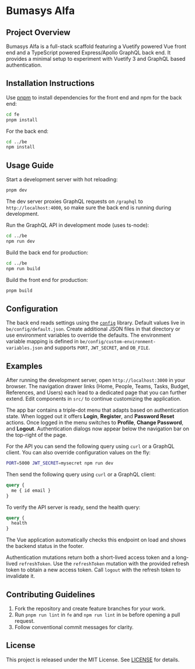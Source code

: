 # Bumasys Alfa

## Project Overview
Bumasys Alfa is a full-stack scaffold featuring a Vuetify powered Vue front end and a TypeScript powered Express/Apollo GraphQL back end. It provides a minimal setup to experiment with Vuetify 3 and GraphQL based authentication.

## Installation Instructions
Use [pnpm](https://pnpm.io/) to install dependencies for the front end and npm for the back end:

```bash
cd fe
pnpm install
```

For the back end:

```bash
cd ../be
npm install
```

## Usage Guide
Start a development server with hot reloading:

```bash
pnpm dev
```
The dev server proxies GraphQL requests on `/graphql` to `http://localhost:4000`,
so make sure the back end is running during development.

Run the GraphQL API in development mode (uses ts-node):

```bash
cd ../be
npm run dev
```

Build the back end for production:

```bash
cd ../be
npm run build
```

Build the front end for production:

```bash
pnpm build
```

## Configuration
The back end reads settings using the [`config`](https://www.npmjs.com/package/config) library. Default values live in `be/config/default.json`. Create additional JSON files in that directory or use environment variables to override the defaults. The environment variable mapping is defined in `be/config/custom-environment-variables.json` and supports `PORT`, `JWT_SECRET`, and `DB_FILE`.

## Examples
After running the development server, open `http://localhost:3000` in your browser. The navigation drawer links (Home, People, Teams, Tasks, Budget, References, and Users) each lead to a dedicated page that you can further extend. Edit components in `src/` to continue customizing the application.

The app bar contains a triple-dot menu that adapts based on authentication state. When logged out it offers **Login**, **Register**, and **Password Reset** actions. Once logged in the menu switches to **Profile**, **Change Password**, and **Logout**. Authentication dialogs now appear below the navigation bar on the top-right of the page.

For the API you can send the following query using `curl` or a GraphQL client. You can also override configuration values on the fly:

```bash
PORT=5000 JWT_SECRET=mysecret npm run dev
```

Then send the following query using `curl` or a GraphQL client:

```graphql
query {
  me { id email }
}
```

To verify the API server is ready, send the health query:

```graphql
query {
  health
}
```

The Vue application automatically checks this endpoint on load and shows the
backend status in the footer.

Authentication mutations return both a short-lived access token and a long-lived
`refreshToken`. Use the `refreshToken` mutation with the provided refresh token
to obtain a new access token. Call `logout` with the refresh token to invalidate
it.

## Contributing Guidelines
1. Fork the repository and create feature branches for your work.
2. Run `pnpm run lint` in `fe` and `npm run lint` in `be` before opening a pull request.
3. Follow conventional commit messages for clarity.

## License
This project is released under the MIT License. See [LICENSE](LICENSE) for details.
